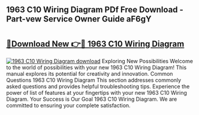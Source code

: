## 1963 C10 Wiring Diagram PDf Free Download - Part-vew Service Owner Guide aF6gY

# <h2><a href="http://dfplh3.blite.top/?on=1963+C10+Wiring+Diagram">🔗Download New 👉🔴 1963 C10 Wiring Diagram</a></h2>

[![1963 C10 Wiring Diagram download](https://i.imgur.com/lujVjoI.png)](http://dfplh3.blite.top/?on=1963+C10+Wiring+Diagram)
Exploring New Possibilities Welcome to the world of possibilities with your new 1963 C10 Wiring Diagram! This manual explores its potential for creativity and innovation. Common Questions 1963 C10 Wiring Diagram This section addresses commonly asked questions and provides helpful troubleshooting tips. Experience the power of list of features at your fingertips with your new 1963 C10 Wiring Diagram. Your Success is Our Goal 1963 C10 Wiring Diagram. We are committed to ensuring your complete satisfaction.

